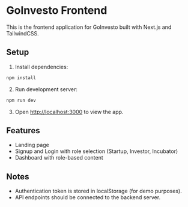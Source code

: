 # GoInvesto Frontend

This is the frontend application for GoInvesto built with Next.js and TailwindCSS.

## Setup

1. Install dependencies:

```bash
npm install
```

2. Run development server:

```bash
npm run dev
```

3. Open [http://localhost:3000](http://localhost:3000) to view the app.

## Features

- Landing page
- Signup and Login with role selection (Startup, Investor, Incubator)
- Dashboard with role-based content

## Notes

- Authentication token is stored in localStorage (for demo purposes).
- API endpoints should be connected to the backend server.
